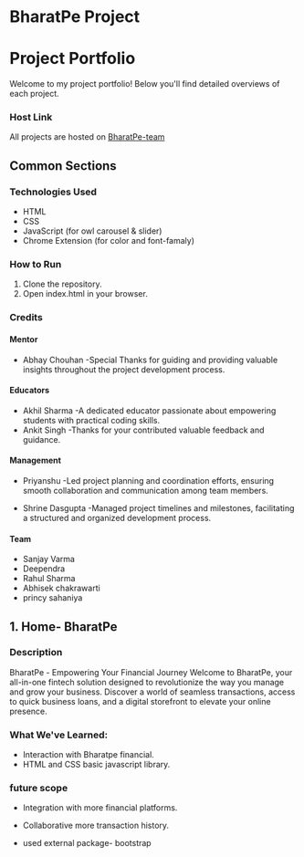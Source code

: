 # BharatPe Project
# Project Portfolio

Welcome to my project portfolio! Below you'll find detailed overviews of each project.
### Host Link 

 All projects are hosted on [BharatPe-team](https://sanjayvvarma.github.io/Bharat-Pe/) 

## Common Sections
### Technologies Used
* HTML
* CSS
* JavaScript (for owl carousel & slider) 
* Chrome Extension (for color and font-famaly)

### How to Run
1. Clone the repository.
2. Open index.html in your browser.

### Credits
#### Mentor
* Abhay Chouhan -Special Thanks for guiding and providing valuable insights throughout the project development process.
#### Educators
* Akhil Sharma -A dedicated educator passionate about empowering students with practical coding skills.
* Ankit Singh -Thanks for your contributed valuable feedback and guidance.
#### Management
* Priyanshu -Led project planning and coordination efforts, ensuring smooth collaboration and communication among team members.

* Shrine Dasgupta -Managed project timelines and milestones, facilitating a structured and organized development process.

#### Team
* Sanjay Varma
* Deependra 
* Rahul Sharma
* Abhisek chakrawarti
* princy sahaniya

## 1. Home- BharatPe

### Description
BharatPe - Empowering Your Financial Journey
Welcome to BharatPe, your all-in-one fintech solution designed to revolutionize the way you manage and grow your business. Discover a world of seamless transactions, access to quick business loans, and a digital storefront to elevate your online presence.
### What We've Learned:
* Interaction with Bharatpe financial.
* HTML and CSS basic javascript library.
### future scope
* Integration with more financial platforms.
* Collaborative more transaction history.

* used external package- bootstrap
